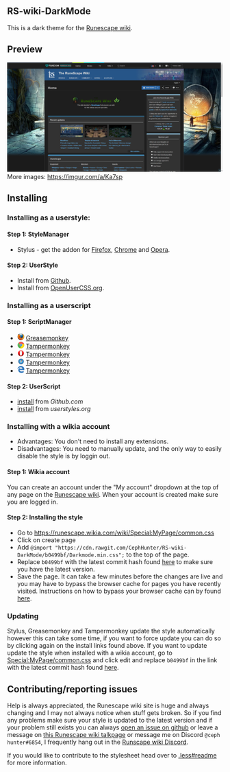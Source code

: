## RS-wiki-DarkMode
This is a dark theme for the [Runescape wiki](http://runescape.wikia.com/wiki/RuneScape_Wiki).

## Preview
![preview](Images/Preview.png)
More images: https://imgur.com/a/Ka7sp

## Installing
### Installing as a userstyle:
#### Step 1: StyleManager
* Stylus - get the addon for [Firefox](https://addons.mozilla.org/en-US/firefox/addon/styl-us/), [Chrome](https://chrome.google.com/webstore/detail/stylus/clngdbkpkpeebahjckkjfobafhncgmne) and [Opera](https://addons.opera.com/en-gb/extensions/details/stylus/).
#### Step 2: UserStyle
* Install from [Github](https://raw.githubusercontent.com/CephHunter/RS-wiki-DarkMode/master/Darkmode.user.css).
* Install from [OpenUserCSS.org](https://openusercss.org/theme/5b416bc66368470b00f15797).
### Installing as a userscript
#### Step 1: ScriptManager
* ![firefox](Images/firefox.png) [Greasemonkey](https://addons.mozilla.org/firefox/addon/greasemonkey/)
* ![chrome](Images/chrome.png) [Tampermonkey](https://chrome.google.com/webstore/detail/tampermonkey/dhdgffkkebhmkfjojejmpbldmpobfkfo)
* ![opera](Images/opera.png) [Tampermonkey](https://chrome.google.com/webstore/detail/tampermonkey/dhdgffkkebhmkfjojejmpbldmpobfkfo)
* ![safari](Images/safari.png) [Tampermonkey](https://chrome.google.com/webstore/detail/tampermonkey/dhdgffkkebhmkfjojejmpbldmpobfkfo)
* ![edge](Images/msedge.png) [Tampermonkey](https://chrome.google.com/webstore/detail/tampermonkey/dhdgffkkebhmkfjojejmpbldmpobfkfo)
#### Step 2: UserScript
* [install](https://raw.githubusercontent.com/CephHunter/RS-wiki-DarkMode/master/Darkmode.user.js) from *Github.com*
* [install](https://userstyles.org/styles/userjs/150266/runescape-wiki-darkmode.user.js) from *userstyles.org*

### Installing with a wikia account
* Advantages: You don't need to install any extensions.
* Disadvantages: You need to manually update, and the only way to easily disable the style is by loggin out.
#### Step 1: Wikia account
You can create an account under the "My account" dropdown at the top of any page on the [Runescape wiki](http://runescape.wikia.com/wiki/RuneScape_Wiki). When your account is created make sure you are logged in.
#### Step 2: Installing the style
* Go to https://runescape.wikia.com/wiki/Special:MyPage/common.css
* Click on create page
* Add `@import "https://cdn.rawgit.com/CephHunter/RS-wiki-DarkMode/b0499bf/Darkmode.min.css";` to the top of the page.
* Replace `b0499bf` with the latest commit hash found [here](https://github.com/CephHunter/RS-wiki-DarkMode/commits/master/Darkmode.min.css) to make sure you have the latest version.
* Save the page. It can take a few minutes before the changes are live and you may have to bypass the browser cache for pages you have recently visited. Instructions on how to bypass your browser cache can by found [here](https://en.wikipedia.org/wiki/Wikipedia:Bypass_your_cache#Bypassing_cache).

### Updating
Stylus, Greasemonkey and Tampermonkey update the style automatically however this can take some time, if you want to force update you can do so by clicking again on the install links found above.
If you want to update update the style when installed with a wikia account, go to [Special:MyPage/common.css](https://runescape.wikia.com/wiki/Special:MyPage/common.css) and click edit and replace `b0499bf` in the link with the latest commit hash found [here](https://github.com/CephHunter/RS-wiki-DarkMode/commits/master/Darkmode.min.css).

## Contributing/reporting issues
Help is always appreciated, the Runescape wiki site is huge and always changing and I may not always notice when stuff gets broken. So if you find any problems make sure your style is updated to the latest version and if your problem still exists you can always [open an issue on github](https://github.com/CephHunter/RS-wiki-DarkMode/issues) or leave a message on [this Runescape wiki talkpage](http://runescape.wikia.com/wiki/User_talk:CephHunter/Dark_mode_issues) or message me on Discord `@ceph hunter#6854`, I frequently hang out in the [Runscape wiki Discord](http://runescape.wikia.com/wiki/RuneScape:Off-site/Discord).

If you would like to contribute to the stylesheet head over to [.less#readme](.less#readme) for more information.
